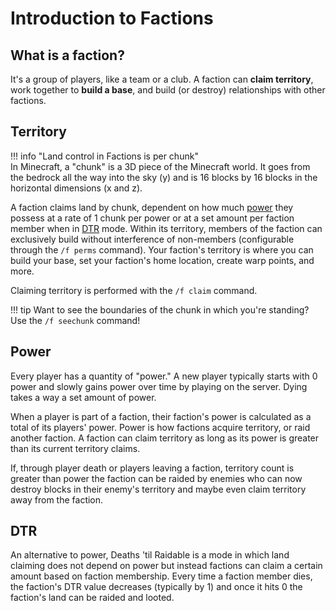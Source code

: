 # Introduction to Factions

## What is a faction?

It's a group of players, like a team or a club. A faction can **claim territory**, work together to **build a base**,
and build (or destroy) relationships with other factions. 

## Territory

!!! info "Land control in Factions is per chunk"  
    In Minecraft, a "chunk" is a 3D piece of the Minecraft world. It goes from the bedrock all the way into the sky (y)
    and is 16 blocks by 16 blocks in the horizontal dimensions (x and z).

A faction claims land by chunk, dependent on how much [power](#power) they possess at a rate of 1 chunk per power or at
a set amount per faction member when in [DTR](#dtr) mode.
Within its territory, members of the faction can exclusively build without interference of non-members (configurable
through the `/f perms` command). Your faction's territory is where you can build your base, set your faction's home 
location, create warp points, and more.

Claiming territory is performed with the `/f claim` command.

!!! tip
    Want to see the boundaries of the chunk in which you're standing? Use the `/f seechunk` command!

## Power

Every player has a quantity of "power." A new player typically starts with 0 power and slowly gains power over time by
playing on the server. Dying takes a way a set amount of power. 

When a player is part of a faction, their faction's power is calculated as a total of its players' power. Power is how
factions acquire territory, or raid another faction. A faction can claim territory as long as its power is greater than
its current territory claims.

If, through player death or players leaving a faction, territory count is greater than power the faction can be raided
by enemies who can now destroy blocks in their enemy's territory and maybe even claim territory away from the faction.

## DTR

An alternative to power, Deaths 'til Raidable is a mode in which land claiming does not depend on power but instead
factions can claim a certain amount based on faction membership. Every time a faction member dies, the faction's DTR
value decreases (typically by 1) and once it hits 0 the faction's land can be raided and looted.
